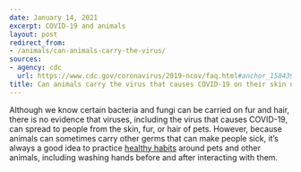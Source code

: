 ```yaml
---
date: January 14, 2021
excerpt: COVID-19 and animals
layout: post
redirect_from:
- /animals/can-animals-carry-the-virus/
sources:
- agency: cdc
  url: https://www.cdc.gov/coronavirus/2019-ncov/faq.html#anchor_1584390773118
title: Can animals carry the virus that causes COVID-19 on their skin or fur?
---
```


Although we know certain bacteria and fungi can be carried on fur and hair, there is no evidence that viruses, including the virus that causes COVID-19, can spread to people from the skin, fur, or hair of pets.
However, because animals can sometimes carry other germs that can make people sick, it’s always a good idea to practice [healthy habits](https://www.cdc.gov/healthypets/publications/stay-healthy-pets.html) around pets and other animals, including washing hands before and after interacting with them.